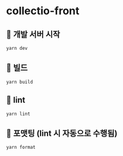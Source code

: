 # collectio-front

## 🚀 개발 서버 시작
```
yarn dev
```

## 🔨 빌드
```
yarn build
```

## 🧶 lint
```
yarn lint
```

## 📄 포맷팅 (lint 시 자동으로 수행됨)
```
yarn format
```
